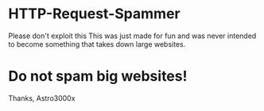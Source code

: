 # HTTP-Request-Spammer
Please don't exploit this
This was just made for fun and was never intended to become something that takes down large websites.
# Do not spam big websites!
Thanks, Astro3000x
